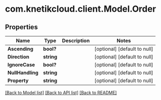 # com.knetikcloud.client.Model.Order
## Properties

Name | Type | Description | Notes
------------ | ------------- | ------------- | -------------
**Ascending** | **bool?** |  | [optional] [default to null]
**Direction** | **string** |  | [optional] [default to null]
**IgnoreCase** | **bool?** |  | [optional] [default to null]
**NullHandling** | **string** |  | [optional] [default to null]
**Property** | **string** |  | [optional] [default to null]

[[Back to Model list]](../README.md#documentation-for-models) [[Back to API list]](../README.md#documentation-for-api-endpoints) [[Back to README]](../README.md)

